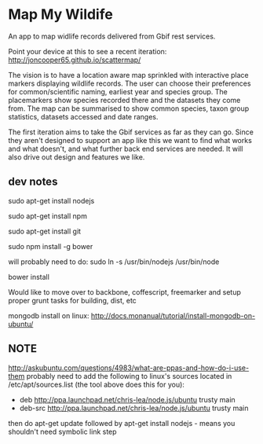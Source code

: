 Map My Wildife
=============

An app to map widlife records delivered from Gbif rest services.

Point your device at this to see a recent iteration: http://joncooper65.github.io/scattermap/

The vision is to have a location aware map sprinkled with interactive place markers displaying wildlife records.  The user can choose their preferences for common/scientific naming, earliest year and species group.  The placemarkers show species recorded there and the datasets they come from.  The map can be summarised to show common species, taxon group statistics, datasets accessed and date ranges.

The first iteration aims to take the Gbif services as far as they can go.  Since they aren't designed to support an app like this we want to find what works and what doesn't, and what further back end services are needed.  It will also drive out design and features we like.

dev notes
---------
sudo apt-get install nodejs

sudo apt-get install npm

sudo apt-get install git

sudo npm install -g bower 

will probably need to do: sudo ln -s /usr/bin/nodejs /usr/bin/node

bower install

Would like to move over to backbone, coffescript, freemarker and setup proper grunt tasks for building, dist, etc

mongodb install on linux: http://docs.monanual/tutorial/install-mongodb-on-ubuntu/

NOTE
----
http://askubuntu.com/questions/4983/what-are-ppas-and-how-do-i-use-them
probably need to add the following to linux's sources located in /etc/apt/sources.list (the tool above does this for you):
- deb http://ppa.launchpad.net/chris-lea/node.js/ubuntu trusty main 
- deb-src http://ppa.launchpad.net/chris-lea/node.js/ubuntu trusty main 

then do apt-get update followed by apt-get install nodejs - means you shouldn't need symbolic link step
